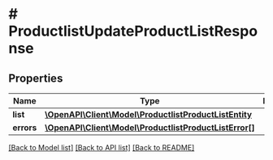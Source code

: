 # # ProductlistUpdateProductListResponse


## Properties 


Name | Type | Description | Notes
------------ | ------------- | ------------- | -------------
**list**| [**\OpenAPI\Client\Model\ProductlistProductListEntity**](ProductlistProductListEntity.md) |   | [optional]
**errors**| [**\OpenAPI\Client\Model\ProductlistProductListError[]**](ProductlistProductListError.md) |   | [optional]


[[Back to Model list]](../../README.md#models) [[Back to API list]](../../README.md#endpoints) [[Back to README]](../../README.md)

